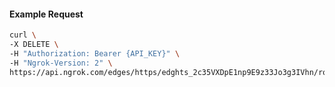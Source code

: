 <!-- Code generated for API Clients. DO NOT EDIT. -->

#### Example Request

```bash
curl \
-X DELETE \
-H "Authorization: Bearer {API_KEY}" \
-H "Ngrok-Version: 2" \
https://api.ngrok.com/edges/https/edghts_2c35VXDpE1np9E9z33Jo3g3IVhn/routes/edghtsrt_2c35VVjdBcpNQkrikUqeIHYlMJe/policy
```
